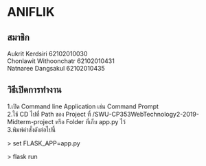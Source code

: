 # ANIFLIK
<h2>สมาชิก</h2>
Aukrit Kerdsiri 62102010030</br>
Chonlawit Withoonchatr 62102010431</br>
Natnaree Dangsakul 62102010435</br>

<h2>วิธีเปิดการทำงาน</h2>
1.เปิด Command line Application เช่น Command Prompt</br>
2.ใช้ CD ไปที่ Path ของ Project ที่ /SWU-CP353WebTechnology2-2019-Midterm-project หรือ Folder ที่เก็บ app.py ไว้</br>
3.พิมพ์คำสั่งดังต่อไปนี้</br>
<p>   > set FLASK_APP=app.py</p>
<p>   > flask run</p>
